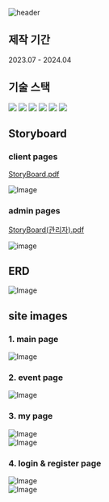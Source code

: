 ![header](https://capsule-render.vercel.app/api?type=waving&text=Leafton%20Study&color=auto)
## 제작 기간
2023.07 - 2024.04
## 기술 스택
<img src="https://img.shields.io/badge/spring boot-6DB33F?style=for-the-badge&logo=spring boot&logoColor=white"/> <img src="https://img.shields.io/badge/MySQL-4479A1?style=for-the-badge&logo=MySQL&logoColor=white"/>
<img src="https://img.shields.io/badge/Thymeleaf-005F0F?style=for-the-badge&logo=Thymeleaf&logoColor=white"/>
<img src="https://img.shields.io/badge/html5-E34F26?style=for-the-badge&logo=html5&logoColor=white"/> <img src="https://img.shields.io/badge/javascript-F7DF1E?style=for-the-badge&logo=javascript&logoColor=white"/>
<img src="https://img.shields.io/badge/git-F05032?style=for-the-badge&logo=git&logoColor=white"/>
## Storyboard
### client pages
[StoryBoard.pdf](https://github.com/user-attachments/files/19023617/StoryBoard.pdf)

![Image](https://github.com/user-attachments/assets/8cdf4aa5-25ad-48fb-adaf-07051671df97)
### admin pages
[StoryBoard(관리자).pdf](https://github.com/user-attachments/files/19023621/StoryBoard.pdf)

![image](https://github.com/user-attachments/assets/41460d0e-e869-4280-81cb-514e9a1e0d12)

## ERD
![Image](https://github.com/user-attachments/assets/335abe18-02ce-4329-8129-d26b115ce476)
## site images
### 1. main page
![Image](https://github.com/user-attachments/assets/42d082a0-a067-47c3-a088-927695145228)
### 2. event page
![Image](https://github.com/user-attachments/assets/4b2dd4a9-84c3-4d5e-8659-a01e2f1e7fcb)
### 3. my page
![Image](https://github.com/user-attachments/assets/148c3161-bcf7-416a-8424-23cf4ee23835)
<br>
![Image](https://github.com/user-attachments/assets/564adea6-4847-4607-9ab3-7cfffcb5148e)
### 4. login & register page
![Image](https://github.com/user-attachments/assets/0402d349-e0d1-40ac-a215-68e227d0cc6e)
<br>
![Image](https://github.com/user-attachments/assets/fe7f6c6c-33b2-43f3-9e2c-4878db4627c8)
